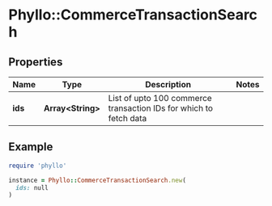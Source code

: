 # Phyllo::CommerceTransactionSearch

## Properties

| Name | Type | Description | Notes |
| ---- | ---- | ----------- | ----- |
| **ids** | **Array&lt;String&gt;** | List of upto 100 commerce transaction IDs for which to fetch data |  |

## Example

```ruby
require 'phyllo'

instance = Phyllo::CommerceTransactionSearch.new(
  ids: null
)
```

